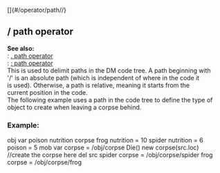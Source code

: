 []{#/operator/path//}    
## / path operator    
**See also:**    
:   [. path operator](/ref/operator/path/%2e/%2e.md)    
:   [: path operator](/ref/operator/path/:/:.md)    
This is used to delimit paths in the DM code tree. A path beginning with    
\'/\' is an absolute path (which is independent of where in the code it    
is used). Otherwise, a path is relative, meaning it starts from the    
current position in the code.    
The following example uses a path in the code tree to define the type of    
object to create when leaving a corpse behind.    
### Example:    
obj var poison nutrition corpse frog nutrition = 10 spider nutrition = 6    
poison = 5 mob var corpse = /obj/corpse Die() new corpse(src.loc)    
//create the corpse here del src spider corpse = /obj/corpse/spider frog    
corpse = /obj/corpse/frog  